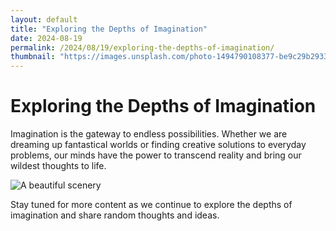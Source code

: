 ```yaml
---
layout: default
title: "Exploring the Depths of Imagination"
date: 2024-08-19
permalink: /2024/08/19/exploring-the-depths-of-imagination/
thumbnail: "https://images.unsplash.com/photo-1494790108377-be9c29b29330?q=80&w=1935&auto=format&fit=crop&ixlib=rb-4.0.3&ixid=M3wxMjA3fDF8MHxwaG90by1wYWdlfHx8fGVufDB8fHx8fA%3D%3D"
---
```


# Exploring the Depths of Imagination

Imagination is the gateway to endless possibilities. Whether we are dreaming up fantastical worlds or finding creative solutions to everyday problems, our minds have the power to transcend reality and bring our wildest thoughts to life.

<img src="https://images.unsplash.com/photo-1494790108377-be9c29b29330?q=80&w=1935&auto=format&fit=crop&ixlib=rb-4.0.3&ixid=M3wxMjA3fDF8MHxwaG90by1wYWdlfHx8fGVufDB8fHx8fA%3D%3D" alt="A beautiful scenery" title="A beautiful scenery" style="max-width: 100%; max-height: 800px; width: auto; height: auto;" />

Stay tuned for more content as we continue to explore the depths of imagination and share random thoughts and ideas.

